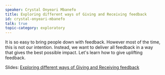 ```yaml
---
speaker: Crystal Onyeari Mbanefo
title: Exploring different ways of Giving and Receiving feedback
id: crystal-onyeari-mbanefo
talk: true
topic-category: exploratory 
---
```

It is so easy to bring people down with feedback. However most of the time, this is not our intention. Instead, we want
to deliver all feedback in a way that gives the best possible impact. Let's learn how to give uplifting feedback.

Slides: [Exploring different ways of Giving and Receiving feedback](https://www.slideshare.net/OnyeariCrystalMbanef/the-full-presentation-giving-and-receiving-feedback)